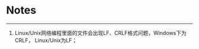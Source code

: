 # Notes
-----------------------------------------

1. Linux/Unix网络编程里面的文件会出现LF、CRLF格式问题，Windows下为CRLF， Linux/Unix为LF；
